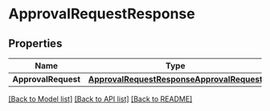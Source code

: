 # ApprovalRequestResponse

## Properties

Name | Type | Description | Notes
------------ | ------------- | ------------- | -------------
**ApprovalRequest** | [**ApprovalRequestResponseApprovalRequest**](approvalRequestResponse_approval_request.md) |  | 

[[Back to Model list]](../README.md#documentation-for-models) [[Back to API list]](../README.md#documentation-for-api-endpoints) [[Back to README]](../README.md)


